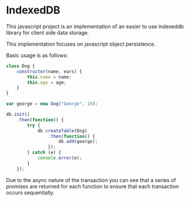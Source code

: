 <h1>IndexedDB</h1>
This javascript project is an implementation of an easier to use indexeddb library for client side data storage.

This implementation focuses on javascript object persistence.

Basic usage is as follows:

```javascript
class Dog {
    constructor(name, ears) {
        this.name = name;
        this.age = age;
    }
}

var george = new Dog("George", 10);

db.init()
    .then(function() {
        try {
            db.createTable(Dog)
                .then(function() {
                    db.add(george);
                });
        } catch (e) {
            console.error(e);
        }
    });

```

Due to the async nature of the transaction you can see that a series of promises are returned for each function to ensure that each transaction occurs sequentially.